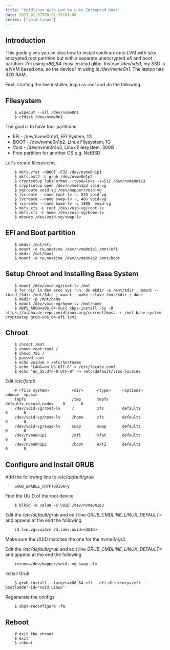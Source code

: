 ```yaml
---
title: "Voidlinux With Lvm on Luks Encrypted Root"
date: 2021-01-07T08:51:37+01:00
series: ["void-linux"]
---
```


## Introduction
This guide gives you an idea how to install voidlinux onto LVM with
luks encrypted root partition but with a separate unencrypted efi and
boot partition. I'm using *x86_64-musl* instead glibc. Instead */dev/sda1*,
my SSD is a NVM based one, so the device i'm using is */dev/nvme0n1*.
The laptop has 32G RAM.

First, starting the live installer, login as root and do the following.

## Filesystem

		$ wipeout --all /dev/nvme0n1
		$ cfdisk /dev/nvme0n1

The goal is to have four partitions.

* EFI -			/dev/nvme0n1p1, EFI System, 1G
* BOOT -		/dev/nvme0n1p2, Linux Filesystem, 1G
* Void -		/dev/nvme0n1p3, Linux Filesystem, 300G
* Free partition for another OS e.g. NetBSD

Let's create filesystems

		$ mkfs.vfat -nBOOT -F32 /dev/nvme0n1p1
		$ mkfs.ext2 -L grub /dev/nvme0n1p2
		$ cryptsetup luksFormat --type=luks -s=512 /dev/nvme0n1p3
		$ cryptsetup open /dev/nvme0n1p3 void-vg
		$ vgcreate void-vg /dev/mapper/void-vg
		$ lvcreate --name root-lv -L 52G void-vg
		$ lvcreate --name swap-lv -L 48G void-vg
		$ lvcreate --name home-lv -L 180G  void-vg
		$ mkfs.xfs -L root /dev/void-vg/root-lv
		$ mkfs.xfs -L home /dev/void-vg/home-lv
		$ mkswap /dev/void-vg/swap-lv


## EFI and Boot partition

		$ mkdir /mnt/efi
		$ mount -o rw,noatime /dev/nvme0n1p1 /mnt/efi
		$ mkdir /mnt/boot
		$ mount -o rw,noatime /dev/nvme0n1p2 /mnt/boot


## Setup Chroot and Installing Base System

		$ mount /dev/void-vg/root-lv /mnt
		$ for dir in dev proc sys run; do mkdir -p /mnt/$dir ; mount --rbind /$dir /mnt/$dir ; mount --make-rslave /mnt/$dir ; done
		$ mkdir -p /mnt/home
		$ mount /dev/void-vg/home-lv /mnt/home
		$ XBPS_ARCH=x86_64-musl xbps-install -Sy -R https://alpha.de.repo.voidlinux.org/current/musl -r /mnt base-system cryptsetup grub-x86_64-efi lvm2


## Chroot

		$ chroot /mnt
		$ chown root:root /
		$ chmod 755 /
		$ passwd root
		$ echo voidvm > /etc/hostname
		$ echo "LANG=en_US.UTF-8" > /etc/locale.conf
		$ echo "en_US.UTF-8 UTF-8" >> /etc/default/libc-locales

Edit */etc/fstab*

		# <file system>          <dir>      <type>     <options>                <dump>  <pass>
		tmpfs                    /tmp       tmpfs      defaults,nosuid,nodev    0       0
		/dev/void-vg/root-lv     /          xfs        defaults                 0       0
		/dev/void-vg/home-lv     /home      xfs        defaults                 0       0
		/dev/void-vg/swap-lv     swap       swap       defaults                 0       0
		/dev/nvme0n1p1           /efi       vfat       defaults                 0       0
		/dev/nvme0n1p2           /boot      ext2       defaults                 0       0


## Configure and Install GRUB

Add the following line to */etc/default/grub*

		GRUB_ENABLE_CRYPTODISK=y

Find the UUID of the root device

		$ blkid -o value -s UUID /dev/nvme0n1p3

Edit the */etc/default/grub* and edit line *GRUB_CMDLINE_LINUX_DEFAULT=*
and append at the end the following

		rd.lvm.vg=voidvm rd.luks.uuid=<UUID>

Make sure the UUID matches the one for the *nvme0n1p3*.

Edit the */etc/default/grub* and edit line *GRUB_CMDLINE_LINUX_DEFAULT=*
and append at the end the following

		resume=/dev/mapper/void--vg-swap--lv

Install Grub

		$ grub-install --target=x86_64-efi --efi-directory=/efi --bootloader-id="Void Linux"

Regenerate the configs

		$ xbps-reconfigure -fa


## Reboot

		# exit the chroot
		$ exit
		$ reboot

